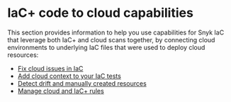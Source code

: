 # IaC+ code to cloud capabilities

This section provides information to help you use capabilities for Snyk IaC that leverage both IaC+ and cloud scans together, by connecting cloud environments to underlying IaC files that were used to deploy cloud resources:

* [Fix cloud issues in IaC](fix-cloud-issues-in-iac.md)
* [Add cloud context to your IaC tests](add-cloud-context-to-your-iac-tests.md)
* [Detect drift and manually created resources](detect-drift-and-manually-created-resources/)
* [Manage cloud and IaC+ rules](../introduction-to-iac+/manage-cloud-and-iac+-rules.md)
